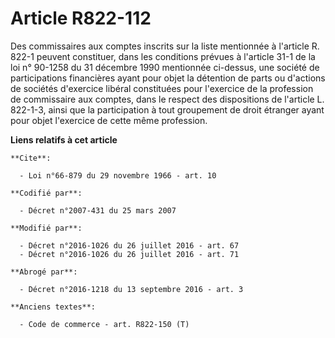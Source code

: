 # Article R822-112

Des commissaires aux comptes inscrits sur la liste mentionnée à l'article R. 822-1 peuvent constituer, dans les conditions
prévues à l'article 31-1 de la loi n° 90-1258 du 31 décembre 1990 mentionnée ci-dessus, une société de participations
financières ayant pour objet la détention de parts ou d'actions de sociétés d'exercice libéral constituées pour l'exercice de
la profession de commissaire aux comptes, dans le respect des dispositions de l'article L. 822-1-3, ainsi que la
participation à tout groupement de droit étranger ayant pour objet l'exercice de cette même profession.

**Liens relatifs à cet article**

	**Cite**:

	  - Loi n°66-879 du 29 novembre 1966 - art. 10

	**Codifié par**:

	  - Décret n°2007-431 du 25 mars 2007

	**Modifié par**:

	  - Décret n°2016-1026 du 26 juillet 2016 - art. 67
	  - Décret n°2016-1026 du 26 juillet 2016 - art. 71

	**Abrogé par**:

	  - Décret n°2016-1218 du 13 septembre 2016 - art. 3

	**Anciens textes**:

	  - Code de commerce - art. R822-150 (T)
